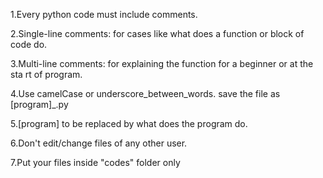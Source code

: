 1.Every python code must include comments.

2.Single-line comments: for cases like what does a function or block of code do.

3.Multi-line comments: for explaining the function for a beginner or at the sta rt of program.

4.Use camelCase or underscore_between_words.
save the file as [program]_.py

5.[program] to be replaced by what does the program do.

6.Don't edit/change files of any other user.

7.Put your files inside "codes" folder only
